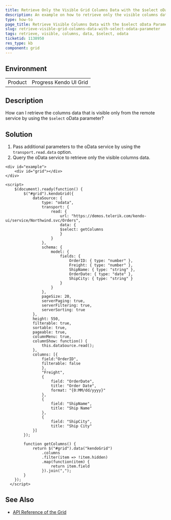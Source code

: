 ```yaml
---
title: Retrieve Only the Visible Grid Columns Data with the $select oData Parameter
description: An example on how to retrieve only the visible columns data with the $select oData parameter in the Kendo UI Grid.
type: how-to
page_title: Retrieve Visible Columns Data with the $select oData Parameter - Kendo UI Grid for jQuery
slug: retrieve-visible-grid-columns-data-with-select-odata-parameter
tags: retrieve, visible, columns, data, $select, odata
ticketid: 1138950
res_type: kb
component: grid
---
```


## Environment

<table>
 <tr>
  <td>Product</td>
  <td>Progress Kendo UI Grid</td>
 </tr>
</table>


## Description

How can I retrieve the columns data that is visible only from the remote service by using the `$select` oData parameter?

## Solution

1. Pass additional parameters to the oData service by using the `transport.read.data` option.
1. Query the oData service to retrieve only the visible columns data.

```dojo
<div id="example">
    <div id="grid"></div>
</div>

<script>
    $(document).ready(function() {
        $("#grid").kendoGrid({
            dataSource: {
                type: "odata",
                transport: {
                    read: {
                        url: "https://demos.telerik.com/kendo-ui/service/Northwind.svc/Orders",
                        data: {
                        $select: getColumns
                        }
                    }
                },
                schema: {
                    model: {
                        fields: {
                            OrderID: { type: "number" },
                            Freight: { type: "number" },
                            ShipName: { type: "string" },
                            OrderDate: { type: "date" },
                            ShipCity: { type: "string" }
                        }
                    }
                },
                pageSize: 20,
                serverPaging: true,
                serverFiltering: true,
                serverSorting: true
            },
            height: 550,
            filterable: true,
            sortable: true,
            pageable: true,
            columnMenu: true,
            columnShow: function() {
                this.dataSource.read();
            },
            columns: [{
                field:"OrderID",
                filterable: false
                },
                "Freight",
                {
                    field: "OrderDate",
                    title: "Order Date",
                    format: "{0:MM/dd/yyyy}"
                },
                {
                    field: "ShipName",
                    title: "Ship Name"
                },
                {
                    field: "ShipCity",
                    title: "Ship City"
            }]
        });

        function getColumns() {
            return $("#grid").data("kendoGrid")
                .columns
                .filter(item => !item.hidden)
                .map(function(item) {
                    return item.field
                }).join(",");
        }
    });
  </script>
```

## See Also

* [API Reference of the Grid](https://docs.telerik.com/kendo-ui/api/javascript/ui/grid)
